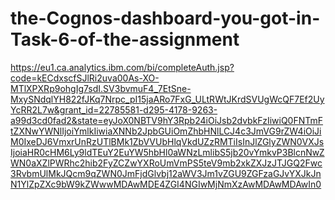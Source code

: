 # the-Cognos-dashboard-you-got-in-Task-6-of-the-assignment

https://eu1.ca.analytics.ibm.com/bi/completeAuth.jsp?code=kECdxscfSJlRi2uva00As-XO-MTlXPXRp9ohgIg7sdI.SV3bvmuF4_7EtSne-MxySNdqlYH822fJKq7Nrpc_pI15jaARo7FxG_ULtRWtJKrdSVUgWcQF7Ef2UyYcRR2L7w&grant_id=22785581-d295-4178-9263-a99d3cd0fad2&state=eyJoX0NBTV9hY3Rpb24iOiJsb2dvbkFzIiwiQ0FNTmFtZXNwYWNlIjoiYmlkIiwiaXNNb2JpbGUiOmZhbHNlLCJ4c3JmVG9rZW4iOiJiM0IxeDJ6VmxrUnRzUTlBMk1ZbVVUbHlqVkdUZzRMTiIsInJlZGlyZWN0VXJsIjoiaHR0cHM6Ly9ldTEuY2EuYW5hbHl0aWNzLmlibS5jb20vYmkvP3BlcnNwZWN0aXZlPWRhc2hib2FyZCZwYXRoUmVmPS5teV9mb2xkZXJzJTJGQ2Fwc3RvbmUlMkJQcm9qZWN0JmFjdGlvbj12aWV3Jm1vZGU9ZGFzaGJvYXJkJnN1YlZpZXc9bW9kZWwwMDAwMDE4ZGI4NGIwMjNmXzAwMDAwMDAwIn0
